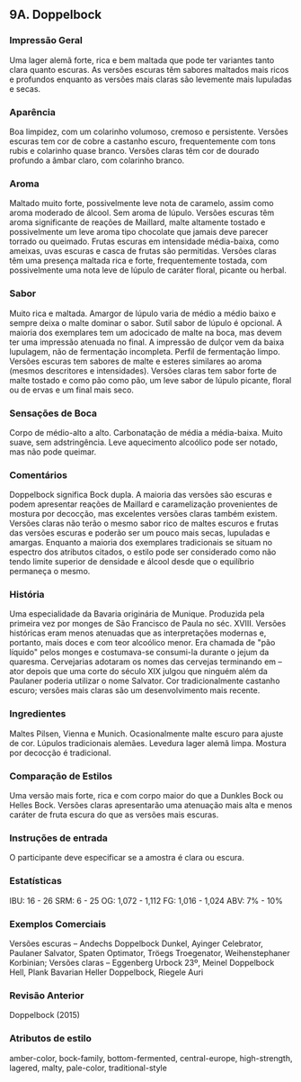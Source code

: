 ﻿## 9A. Doppelbock

### Impressão Geral

Uma lager alemã forte, rica e bem maltada que pode ter variantes tanto clara quanto escuras. As versões escuras têm sabores maltados mais ricos e profundos enquanto as versões mais claras são levemente mais lupuladas e secas.

### Aparência

Boa limpidez, com um colarinho volumoso, cremoso e persistente. Versões escuras tem cor de cobre a castanho escuro, frequentemente com tons rubis e colarinho quase branco. Versões claras têm cor de dourado profundo a âmbar claro, com colarinho branco.

### Aroma

Maltado muito forte, possivelmente leve nota de caramelo, assim como aroma moderado de álcool. Sem aroma de lúpulo. Versões escuras têm aroma significante de reações de Maillard, malte altamente tostado e possivelmente um leve aroma tipo chocolate que jamais deve parecer torrado ou queimado. Frutas escuras em intensidade média-baixa, como ameixas, uvas escuras e casca de frutas são permitidas. Versões claras têm uma presença maltada rica e forte, frequentemente tostada, com possivelmente uma nota leve de lúpulo de caráter floral, picante ou herbal.

### Sabor

Muito rica e maltada. Amargor de lúpulo varia de médio a médio baixo e sempre deixa o malte dominar o sabor. Sutil sabor de lúpulo é opcional. A maioria dos exemplares tem um adocicado de malte na boca, mas devem ter uma impressão atenuada no final. A impressão de dulçor vem da baixa lupulagem, não de fermentação incompleta. Perfil de fermentação limpo. Versões escuras tem sabores de malte e esteres similares ao aroma (mesmos descritores e intensidades). Versões claras tem sabor forte de malte tostado e como pão como pão, um leve sabor de lúpulo picante, floral ou de ervas e um final mais seco.

### Sensações de Boca

Corpo de médio-alto a alto. Carbonatação de média a média-baixa. Muito suave, sem adstringência. Leve aquecimento alcoólico pode ser notado, mas não pode queimar.

### Comentários

Doppelbock significa Bock dupla. A maioria das versões são escuras e podem apresentar reações de Maillard e caramelização provenientes de mostura por decocção, mas excelentes versões claras também existem. Versões claras não terão o mesmo sabor rico de maltes escuros e frutas das versões escuras e poderão ser um pouco mais secas, lupuladas e amargas. Enquanto a maioria dos exemplares tradicionais se situam no espectro dos atributos citados, o estilo pode ser considerado como não tendo limite superior de densidade e álcool desde que o equilíbrio permaneça o mesmo.

### História

Uma especialidade da Bavaria originária de Munique. Produzida pela primeira vez por monges de São Francisco de Paula no séc. XVIII. Versões históricas eram menos atenuadas que as interpretações modernas e, portanto, mais doces e com teor alcoólico menor. Era chamada de "pão líquido" pelos monges e costumava-se consumi-la durante o jejum da quaresma. Cervejarias adotaram os nomes das cervejas terminando em –ator depois que uma corte do século XIX julgou que ninguém além da Paulaner poderia utilizar o nome Salvator. Cor tradicionalmente castanho escuro; versões mais claras são um desenvolvimento mais recente.

### Ingredientes

Maltes Pilsen, Vienna e Munich. Ocasionalmente malte escuro para ajuste de cor. Lúpulos tradicionais alemães. Levedura lager alemã limpa. Mostura por decocção é tradicional.

### Comparação de Estilos

Uma versão mais forte, rica e com corpo maior do que a Dunkles Bock ou Helles Bock. Versões claras apresentarão uma atenuação mais alta e menos caráter de fruta escura do que as versões mais escuras.

### Instruções de entrada

O participante deve especificar se a amostra é clara ou escura.

### Estatísticas

IBU: 16 - 26
SRM: 6 - 25
OG: 1,072 - 1,112
FG: 1,016 - 1,024
ABV: 7% - 10%

### Exemplos Comerciais

Versões escuras – Andechs Doppelbock Dunkel, Ayinger Celebrator, Paulaner Salvator, Spaten Optimator, Tröegs Troegenator, Weihenstephaner Korbinian; Versões claras – Eggenberg Urbock 23º, Meinel Doppelbock Hell, Plank Bavarian Heller Doppelbock, Riegele Auri

### Revisão Anterior

Doppelbock (2015)

### Atributos de estilo

amber-color, bock-family, bottom-fermented, central-europe, high-strength, lagered, malty, pale-color, traditional-style
